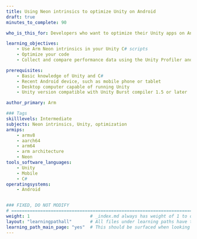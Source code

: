 ```yaml
---
title: Using Neon intrinsics to optimize Unity on Android
draft: true
minutes_to_complete: 90

who_is_this_for: Developers who want to optimize their Unity apps on Android

learning_objectives: 
    - Use Arm Neon intrinsics in your Unity C# scripts
    - Optimize your code
    - Collect and compare performance data using the Unity Profiler and Analyzer tools

prerequisites:
    - Basic knowledge of Unity and C#
    - Recent Android device, such as mobile phone or tablet
    - Desktop computer capable of running Unity
    - Unity version compatible with Unity Burst compiler 1.5 or later

author_primary: Arm

### Tags
skilllevels: Intermediate
subjects: Neon intrinsics, Unity, optimization
armips:
    - armv8
    - aarch64
    - arm64
    - arm architecture
    - Neon
tools_software_languages:
    - Unity
    - Mobile
    - C#
operatingsystems:
    - Android


### FIXED, DO NOT MODIFY
# ================================================================================
weight: 1                       # _index.md always has weight of 1 to order correctly
layout: "learningpathall"       # All files under learning paths have this same wrapper
learning_path_main_page: "yes"  # This should be surfaced when looking for related content. Only set for _index.md of learning path content.
---
```

